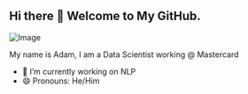 ## Hi there 👋 Welcome to My GitHub.
![Image](https://i1.rgstatic.net/ii/profile.image/1077001272205312-1633788521328_Q512/Adam_Teehan.jpg)
<!-- [Link](url) -->
My name is Adam, I am a Data Scientist working @ Mastercard

- 🔭 I’m currently working on NLP
- 😄 Pronouns: He/Him

